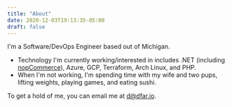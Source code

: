 ```yaml
---
title: "About"
date: 2020-12-03T19:13:35-05:00
draft: false
---
```


I'm a Software/DevOps Engineer based out of Michigan. 

* Technology I'm currently working/interested in includes .NET (including [nopCommerce](https://www.nopcommerce.com/en)), Azure, GCP, Terraform, Arch Linux, and PHP.
* When I'm not working, I'm spending time with my wife and two pups,
lifting weights, playing games, and eating sushi.

To get a hold of me, you can email me at <d@dfar.io>.
